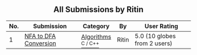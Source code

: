﻿<div align="center">

## All Submissions by Ritin

</div>

No.  | Submission | Category | By   | User Rating
---- | ---------- | -------- | ---- | -----------
1 | [NFA to DFA Conversion<br />](https://github.com/Planet-Source-Code/ritin-nfa-to-dfa-conversion__3-10489) | [Algorithms<br /><sup>C / C++</sup>](../ByCategory/algorithms__3-29.md) | Ritin | 5.0 (10 globes from 2 users)

